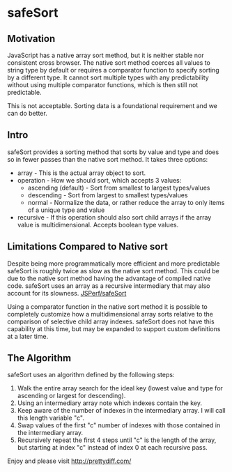 safeSort
========

Motivation
---

JavaScript has a native array sort method, but it is neither stable nor consistent cross browser. The native sort method coerces all values to string type by default or requires a comparator function to specify sorting by a different type. It cannot sort multiple types with any predictability without using multiple comparator functions, which is then still not predictable.

This is not acceptable. Sorting data is a foundational requirement and we can do better.

Intro
-----

safeSort provides a sorting method that sorts by value and type and does so in fewer passes than the native sort method. It takes three options:

* array - This is the actual array object to sort.
* operation - How we should sort, which accepts 3 values:
    - ascending (default) - Sort from smallest to largest types/values
    - descending - Sort from largest to smallest types/values
    - normal - Normalize the data, or rather reduce the array to only items of a unique type and value
* recursive - If this operation should also sort child arrays if the array value is multidimensional. Accepts boolean type values.

Limitations Compared to Native sort
-----------------------------------

Despite being more programmatically more efficient and more predictable safeSort is roughly twice as slow as the native sort method. This could be due to the native sort method having the advantage of compiled native code. safeSort uses an array as a recursive intermediary that may also account for its slowness.  [JSPerf/safeSort](https://jsperf.com/safesort)

Using a comparator function in the native sort method it is possible to completely customize how a multidimensional array sorts relative to the comparison of selective child array indexes. safeSort does not have this capability at this time, but may be expanded to support custom definitions at a later time.

The Algorithm
-------------

safeSort uses an algorithm defined by the following steps:

1. Walk the entire array search for the ideal key (lowest value and type for ascending or largest for descending).
2. Using an intermediary array note which indexes contain the key.
3. Keep aware of the number of indexes in the intermediary array. I will call this length variable "c".
4. Swap values of the first "c" number of indexes with those contained in the intermediary array.
5. Recursively repeat the first 4 steps until "c" is the length of the array, but starting at index "c" instead of index 0 at each recursive pass.

Enjoy and please visit http://prettydiff.com/
